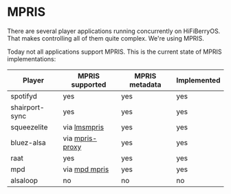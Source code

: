 # MPRIS

There are several player applications running concurrently on HiFiBerryOS. That makes controlling all of 
them quite complex. We're using MPRIS.

Today not all applications support MPRIS. This is the current state of MPRIS implementations:

| Player | MPRIS supported | MPRIS metadata |  Implemented
| --- | --- | --- |  --- |
| spotifyd | yes | yes |  yes |
| shairport-sync  | yes | yes |  yes |
| squeezelite | via [lmsmpris](https://github.com/hifiberry/lmsmpris) | yes | yes |
| bluez-alsa | via [mpris-proxy](https://github.com/Vudentz/BlueZ/blob/master/tools/mpris-proxy.c) | yes | yes | 
| raat | yes | yes | yes |
| mpd | via [mpd mpris](https://github.com/natsukagami/mpd-mpris) | yes | yes |
| alsaloop | no | no | no |
